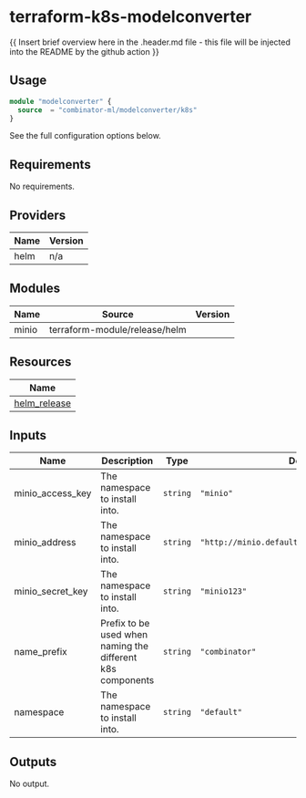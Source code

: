 # terraform-k8s-modelconverter

{{ Insert brief overview here in the .header.md file - this file will be injected into the README by the github action }}

## Usage

```terraform
module "modelconverter" {
  source  = "combinator-ml/modelconverter/k8s"
}
```

See the full configuration options below.

## Requirements

No requirements.

## Providers

| Name | Version |
|------|---------|
| helm | n/a |

## Modules

| Name | Source | Version |
|------|--------|---------|
| minio | terraform-module/release/helm |  |

## Resources

| Name |
|------|
| [helm_release](https://registry.terraform.io/providers/hashicorp/helm/latest/docs/resources/release) |

## Inputs

| Name | Description | Type | Default | Required |
|------|-------------|------|---------|:--------:|
| minio\_access\_key | The namespace to install into. | `string` | `"minio"` | no |
| minio\_address | The namespace to install into. | `string` | `"http://minio.default.svc.cluster.local:9000"` | no |
| minio\_secret\_key | The namespace to install into. | `string` | `"minio123"` | no |
| name\_prefix | Prefix to be used when naming the different k8s components | `string` | `"combinator"` | no |
| namespace | The namespace to install into. | `string` | `"default"` | no |

## Outputs

No output.
